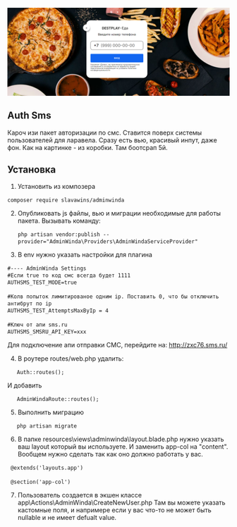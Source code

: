 <p align="center">
<img src="info/logo.png">
</p>
 
## Auth Sms
Кароч изи пакет авторизации по смс. Ставится поверх системы пользователей для ларавела.
Сразу есть вью, красивый инпут, даже фон. Как на картинке - из коробки.
Там боотсрап 5й.
   

## Установка
1) Установить из композера 
```  
composer require slavawins/adminwinda
```

2) Опубликовать js файлы, вью и миграции необходимые для работы пакета.
Вызывать команду:
   ```
   php artisan vendor:publish --provider="AdminWinda\Providers\AdminWindaServiceProvider"
   ``` 



3) В env нужно указать настройки для плагина
 ```
#---- AdminWinda Settings
#Если true то код смс всегда будет 1111
AUTHSMS_TEST_MODE=true

#Колв попыток лимитированое одним ip. Поставить 0, что бы отключить антибрут по ip
AUTHSMS_TEST_AttemptsMaxByIp = 4

#Ключ от апи sms.ru
AUTHSMS_SMSRU_API_KEY=xxx
 ``` 
Для подключение апи отправки СМС, перейдите на:	http://zxc76.sms.ru/



4) В роутере routes/web.php удалить:
 ```
    Auth::routes();
 ``` 
И добавить
 ```
    AdminWindaRoute::routes();
 ``` 



5) Выполнить миграцию
 ```
    php artisan migrate 
 ``` 


6) В папке resources\views\adminwinda\layout.blade.php  нужно указать ваш layout который вы используете.
И заменить app-col на "content". Вообщем нужно сделать так как оно должно работать у вас.
 ```
  @extends('layouts.app')
  
  @section('app-col')
 ``` 

 
7) Пользователь создается в экшен классе app\Actions\AdminWinda\CreateNewUser.php
Там вы можете указать кастомные поля, и напримере если у вас что-то не может быть nullable и не имеет defualt value. 
